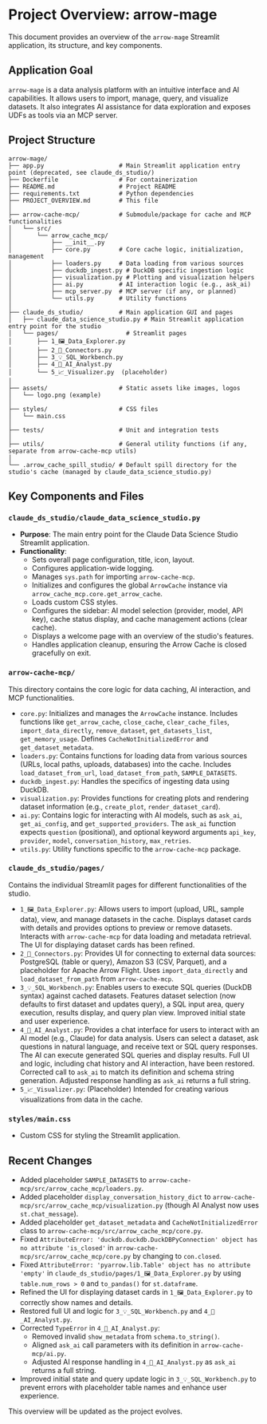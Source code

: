 # Project Overview: arrow-mage

This document provides an overview of the `arrow-mage` Streamlit application, its structure, and key components.

## Application Goal

`arrow-mage` is a data analysis platform with an intuitive interface and AI capabilities. It allows users to import, manage, query, and visualize datasets. It also integrates AI assistance for data exploration and exposes UDFs as tools via an MCP server.

## Project Structure

```
arrow-mage/
├── app.py                     # Main Streamlit application entry point (deprecated, see claude_ds_studio/)
├── Dockerfile                 # For containerization
├── README.md                  # Project README
├── requirements.txt           # Python dependencies
├── PROJECT_OVERVIEW.md        # This file
│
├── arrow-cache-mcp/           # Submodule/package for cache and MCP functionalities
│   └── src/
│       └── arrow_cache_mcp/
│           ├── __init__.py
│           ├── core.py        # Core cache logic, initialization, management
│           ├── loaders.py     # Data loading from various sources
│           ├── duckdb_ingest.py # DuckDB specific ingestion logic
│           ├── visualization.py # Plotting and visualization helpers
│           ├── ai.py          # AI interaction logic (e.g., ask_ai)
│           ├── mcp_server.py  # MCP server (if any, or planned)
│           └── utils.py       # Utility functions
│
├── claude_ds_studio/          # Main application GUI and pages
│   ├── claude_data_science_studio.py # Main Streamlit application entry point for the studio
│   └── pages/                   # Streamlit pages
│       ├── 1_🖼️_Data_Explorer.py
│       ├── 2_🔌_Connectors.py
│       ├── 3_💡_SQL_Workbench.py
│       ├── 4_🤖_AI_Analyst.py
│       └── 5_📈_Visualizer.py  (placeholder)
│
├── assets/                    # Static assets like images, logos
│   └── logo.png (example)
│
├── styles/                    # CSS files
│   └── main.css
│
├── tests/                     # Unit and integration tests
│
├── utils/                     # General utility functions (if any, separate from arrow-cache-mcp utils)
│
└── .arrow_cache_spill_studio/ # Default spill directory for the studio's cache (managed by claude_data_science_studio.py)
```

## Key Components and Files

### `claude_ds_studio/claude_data_science_studio.py`
-   **Purpose**: The main entry point for the Claude Data Science Studio Streamlit application.
-   **Functionality**:
    -   Sets overall page configuration, title, icon, layout.
    -   Configures application-wide logging.
    -   Manages `sys.path` for importing `arrow-cache-mcp`.
    -   Initializes and configures the global `ArrowCache` instance via `arrow_cache_mcp.core.get_arrow_cache`.
    -   Loads custom CSS styles.
    -   Configures the sidebar: AI model selection (provider, model, API key), cache status display, and cache management actions (clear cache).
    -   Displays a welcome page with an overview of the studio's features.
    -   Handles application cleanup, ensuring the Arrow Cache is closed gracefully on exit.

### `arrow-cache-mcp/`
This directory contains the core logic for data caching, AI interaction, and MCP functionalities.
-   `core.py`: Initializes and manages the `ArrowCache` instance. Includes functions like `get_arrow_cache`, `close_cache`, `clear_cache_files`, `import_data_directly`, `remove_dataset`, `get_datasets_list`, `get_memory_usage`. Defines `CacheNotInitializedError` and `get_dataset_metadata`.
-   `loaders.py`: Contains functions for loading data from various sources (URLs, local paths, uploads, databases) into the cache. Includes `load_dataset_from_url`, `load_dataset_from_path`, `SAMPLE_DATASETS`.
-   `duckdb_ingest.py`: Handles the specifics of ingesting data using DuckDB.
-   `visualization.py`: Provides functions for creating plots and rendering dataset information (e.g., `create_plot`, `render_dataset_card`).
-   `ai.py`: Contains logic for interacting with AI models, such as `ask_ai`, `get_ai_config`, and `get_supported_providers`. The `ask_ai` function expects `question` (positional), and optional keyword arguments `api_key`, `provider`, `model`, `conversation_history`, `max_retries`.
-   `utils.py`: Utility functions specific to the `arrow-cache-mcp` package.

### `claude_ds_studio/pages/`
Contains the individual Streamlit pages for different functionalities of the studio.
-   `1_🖼️_Data_Explorer.py`: Allows users to import (upload, URL, sample data), view, and manage datasets in the cache. Displays dataset cards with details and provides options to preview or remove datasets. Interacts with `arrow-cache-mcp` for data loading and metadata retrieval. The UI for displaying dataset cards has been refined.
-   `2_🔌_Connectors.py`: Provides UI for connecting to external data sources: PostgreSQL (table or query), Amazon S3 (CSV, Parquet), and a placeholder for Apache Arrow Flight. Uses `import_data_directly` and `load_dataset_from_path` from `arrow-cache-mcp`.
-   `3_💡_SQL_Workbench.py`: Enables users to execute SQL queries (DuckDB syntax) against cached datasets. Features dataset selection (now defaults to first dataset and updates query), a SQL input area, query execution, results display, and query plan view. Improved initial state and user experience.
-   `4_🤖_AI_Analyst.py`: Provides a chat interface for users to interact with an AI model (e.g., Claude) for data analysis. Users can select a dataset, ask questions in natural language, and receive text or SQL query responses. The AI can execute generated SQL queries and display results. Full UI and logic, including chat history and AI interaction, have been restored. Corrected call to `ask_ai` to match its definition and schema string generation. Adjusted response handling as `ask_ai` returns a full string.
-   `5_📈_Visualizer.py`: (Placeholder) Intended for creating various visualizations from data in the cache.

### `styles/main.css`
-   Custom CSS for styling the Streamlit application.

## Recent Changes
- Added placeholder `SAMPLE_DATASETS` to `arrow-cache-mcp/src/arrow_cache_mcp/loaders.py`.
- Added placeholder `display_conversation_history_dict` to `arrow-cache-mcp/src/arrow_cache_mcp/visualization.py` (though AI Analyst now uses `st.chat_message`).
- Added placeholder `get_dataset_metadata` and `CacheNotInitializedError` class to `arrow-cache-mcp/src/arrow_cache_mcp/core.py`.
- Fixed `AttributeError: 'duckdb.duckdb.DuckDBPyConnection' object has no attribute 'is_closed'` in `arrow-cache-mcp/src/arrow_cache_mcp/core.py` by changing to `con.closed`.
- Fixed `AttributeError: 'pyarrow.lib.Table' object has no attribute 'empty'` in `claude_ds_studio/pages/1_🖼️_Data_Explorer.py` by using `table.num_rows > 0` and `to_pandas()` for `st.dataframe`.
- Refined the UI for displaying dataset cards in `1_🖼️_Data_Explorer.py` to correctly show names and details.
- Restored full UI and logic for `3_💡_SQL_Workbench.py` and `4_🤖_AI_Analyst.py`.
- Corrected `TypeError` in `4_🤖_AI_Analyst.py`:
    - Removed invalid `show_metadata` from `schema.to_string()`.
    - Aligned `ask_ai` call parameters with its definition in `arrow-cache-mcp/ai.py`.
    - Adjusted AI response handling in `4_🤖_AI_Analyst.py` as `ask_ai` returns a full string.
- Improved initial state and query update logic in `3_💡_SQL_Workbench.py` to prevent errors with placeholder table names and enhance user experience.

This overview will be updated as the project evolves. 
